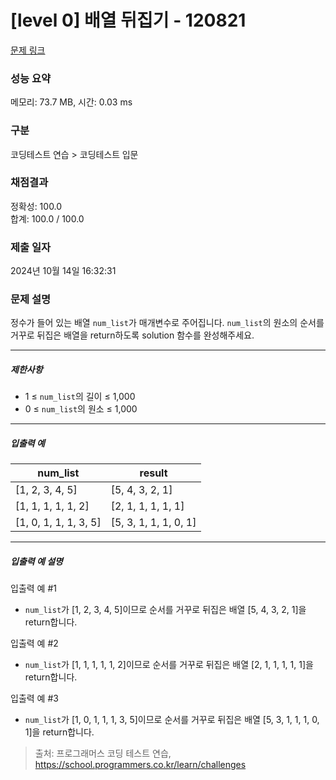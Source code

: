# [level 0] 배열 뒤집기 - 120821 

[문제 링크](https://school.programmers.co.kr/learn/courses/30/lessons/120821) 

### 성능 요약

메모리: 73.7 MB, 시간: 0.03 ms

### 구분

코딩테스트 연습 > 코딩테스트 입문

### 채점결과

정확성: 100.0<br/>합계: 100.0 / 100.0

### 제출 일자

2024년 10월 14일 16:32:31

### 문제 설명

<p>정수가 들어 있는 배열 <code>num_list</code>가 매개변수로 주어집니다. <code>num_list</code>의 원소의 순서를 거꾸로 뒤집은 배열을 return하도록 solution 함수를 완성해주세요.</p>

<hr>

<h5>제한사항</h5>

<ul>
<li>1 ≤ <code>num_list</code>의 길이 ≤ 1,000</li>
<li>0 ≤ <code>num_list</code>의 원소 ≤ 1,000</li>
</ul>

<hr>

<h5>입출력 예</h5>
<table class="table">
        <thead><tr>
<th>num_list</th>
<th>result</th>
</tr>
</thead>
        <tbody><tr>
<td>[1, 2, 3, 4, 5]</td>
<td>[5, 4, 3, 2, 1]</td>
</tr>
<tr>
<td>[1, 1, 1, 1, 1, 2]</td>
<td>[2, 1, 1, 1, 1, 1]</td>
</tr>
<tr>
<td>[1, 0, 1, 1, 1, 3, 5]</td>
<td>[5, 3, 1, 1, 1, 0, 1]</td>
</tr>
</tbody>
      </table>
<hr>

<h5>입출력 예 설명</h5>

<p>입출력 예 #1</p>

<ul>
<li><code>num_list</code>가 [1, 2, 3, 4, 5]이므로 순서를 거꾸로 뒤집은 배열 [5, 4, 3, 2, 1]을 return합니다.</li>
</ul>

<p>입출력 예 #2</p>

<ul>
<li><code>num_list</code>가 [1, 1, 1, 1, 1, 2]이므로 순서를 거꾸로 뒤집은 배열 [2, 1, 1, 1, 1, 1]을 return합니다.</li>
</ul>

<p>입출력 예 #3</p>

<ul>
<li><code>num_list</code>가 [1, 0, 1, 1, 1, 3, 5]이므로 순서를 거꾸로 뒤집은 배열 [5, 3, 1, 1, 1, 0, 1]을 return합니다.</li>
</ul>


> 출처: 프로그래머스 코딩 테스트 연습, https://school.programmers.co.kr/learn/challenges